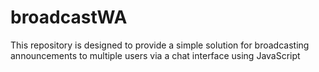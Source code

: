 # broadcastWA
This repository is designed to provide a simple solution for broadcasting announcements to multiple users via a chat interface using JavaScript
